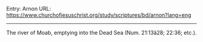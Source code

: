 Entry: Arnon
URL: https://www.churchofjesuschrist.org/study/scriptures/bd/arnon?lang=eng

---

The river of Moab, emptying into the Dead Sea (Num. 21:13â28; 22:36; etc.).
